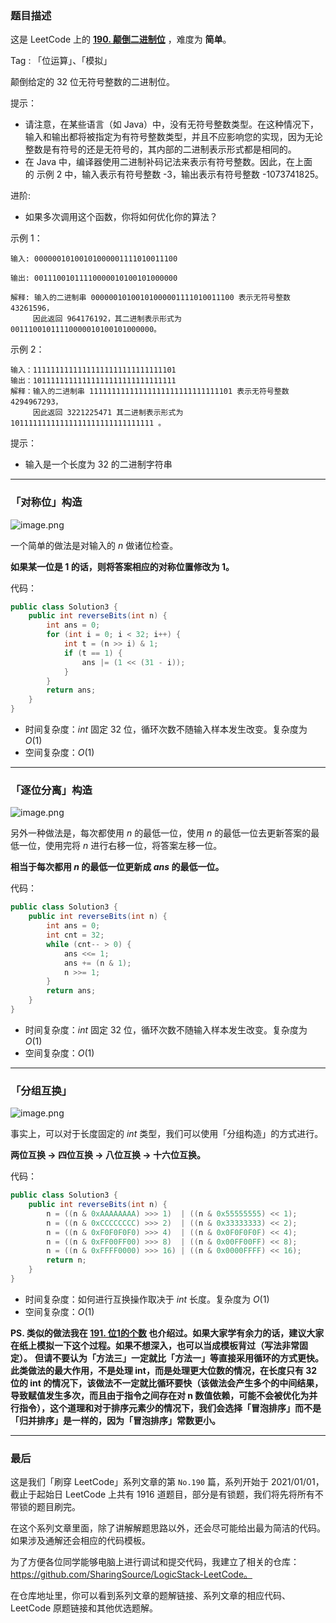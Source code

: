 ### 题目描述

这是 LeetCode 上的 **[190. 颠倒二进制位](https://leetcode-cn.com/problems/reverse-bits/solution/yi-ti-san-jie-dui-cheng-wei-zhu-wei-fen-ub1hi/)** ，难度为 **简单**。

Tag : 「位运算」、「模拟」



颠倒给定的 32 位无符号整数的二进制位。

提示：

* 请注意，在某些语言（如 Java）中，没有无符号整数类型。在这种情况下，输入和输出都将被指定为有符号整数类型，并且不应影响您的实现，因为无论整数是有符号的还是无符号的，其内部的二进制表示形式都是相同的。
* 在 Java 中，编译器使用二进制补码记法来表示有符号整数。因此，在上面的 示例 2 中，输入表示有符号整数 -3，输出表示有符号整数 -1073741825。


进阶:
* 如果多次调用这个函数，你将如何优化你的算法？

示例 1：
```
输入: 00000010100101000001111010011100

输出: 00111001011110000010100101000000

解释: 输入的二进制串 00000010100101000001111010011100 表示无符号整数 43261596，
     因此返回 964176192，其二进制表示形式为 00111001011110000010100101000000。
```
示例 2：
```
输入：11111111111111111111111111111101
输出：10111111111111111111111111111111
解释：输入的二进制串 11111111111111111111111111111101 表示无符号整数 4294967293，
     因此返回 3221225471 其二进制表示形式为 10111111111111111111111111111111 。
```


提示：
* 输入是一个长度为 32 的二进制字符串

---

### 「对称位」构造

![image.png](https://pic.leetcode-cn.com/1616992045-iIZbTD-image.png)

一个简单的做法是对输入的 $n$ 做诸位检查。

**如果某一位是 1 的话，则将答案相应的对称位置修改为 1。**

代码：
```Java []
public class Solution3 {
    public int reverseBits(int n) {
        int ans = 0;
        for (int i = 0; i < 32; i++) {
            int t = (n >> i) & 1;
            if (t == 1) {
                ans |= (1 << (31 - i));
            }
        }
        return ans;
    }
}
```
* 时间复杂度：$int$ 固定 32 位，循环次数不随输入样本发生改变。复杂度为 $O(1)$
* 空间复杂度：$O(1)$

***

### 「逐位分离」构造

![image.png](https://pic.leetcode-cn.com/1616992076-abbLNX-image.png)

另外一种做法是，每次都使用 $n$ 的最低一位，使用 $n$ 的最低一位去更新答案的最低一位，使用完将 $n$ 进行右移一位，将答案左移一位。

**相当于每次都用 $n$ 的最低一位更新成 $ans$ 的最低一位。**

代码：
```Java []
public class Solution3 {
    public int reverseBits(int n) {
        int ans = 0;
        int cnt = 32;
        while (cnt-- > 0) {
            ans <<= 1;
            ans += (n & 1);
            n >>= 1;
        }
        return ans;
    }
}
```
* 时间复杂度：$int$ 固定 32 位，循环次数不随输入样本发生改变。复杂度为 $O(1)$
* 空间复杂度：$O(1)$

***

### 「分组互换」

![image.png](https://pic.leetcode-cn.com/1616992100-QmigBE-image.png)

事实上，可以对于长度固定的 $int$ 类型，我们可以使用「分组构造」的方式进行。

**两位互换 -> 四位互换 -> 八位互换 -> 十六位互换。**

代码：
```Java []
public class Solution3 {
    public int reverseBits(int n) {
        n = ((n & 0xAAAAAAAA) >>> 1)  | ((n & 0x55555555) << 1);
        n = ((n & 0xCCCCCCCC) >>> 2)  | ((n & 0x33333333) << 2);
        n = ((n & 0xF0F0F0F0) >>> 4)  | ((n & 0x0F0F0F0F) << 4);
        n = ((n & 0xFF00FF00) >>> 8)  | ((n & 0x00FF00FF) << 8);
        n = ((n & 0xFFFF0000) >>> 16) | ((n & 0x0000FFFF) << 16);
        return n;
    }
}
```
* 时间复杂度：如何进行互换操作取决于 $int$ 长度。复杂度为 $O(1)$
* 空间复杂度：$O(1)$

**PS. 类似的做法我在 [191. 位1的个数](https://leetcode-cn.com/problems/number-of-1-bits/solution/yi-ti-san-jie-wei-shu-jian-cha-you-yi-to-av1r/) 也介绍过。如果大家学有余力的话，建议大家在纸上模拟一下这个过程。如果不想深入，也可以当成模板背过（写法非常固定）。**
**但请不要认为「方法三」一定就比「方法一」等直接采用循环的方式更快。此类做法的最大作用，不是处理 int，而是处理更大位数的情况，在长度只有 32 位的 int 的情况下，该做法不一定就比循环要快（该做法会产生多个的中间结果，导致赋值发生多次，而且由于指令之间存在对 n 数值依赖，可能不会被优化为并行指令），这个道理和对于排序元素少的情况下，我们会选择「冒泡排序」而不是「归并排序」是一样的，因为「冒泡排序」常数更小。**


---

### 最后

这是我们「刷穿 LeetCode」系列文章的第 `No.190` 篇，系列开始于 2021/01/01，截止于起始日 LeetCode 上共有 1916 道题目，部分是有锁题，我们将先将所有不带锁的题目刷完。

在这个系列文章里面，除了讲解解题思路以外，还会尽可能给出最为简洁的代码。如果涉及通解还会相应的代码模板。

为了方便各位同学能够电脑上进行调试和提交代码，我建立了相关的仓库：https://github.com/SharingSource/LogicStack-LeetCode。

在仓库地址里，你可以看到系列文章的题解链接、系列文章的相应代码、LeetCode 原题链接和其他优选题解。


```

```